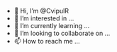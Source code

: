 - 👋 Hi, I’m @CvipulR
- 👀 I’m interested in ...
- 🌱 I’m currently learning ...
- 💞️ I’m looking to collaborate on ...
- 📫 How to reach me ...

<!---
CvipulR/CvipulR is a ✨ special ✨ repository because its `README.md` (this file) appears on your GitHub profile.
You can click the Preview link to take a look at your changes.
--->
